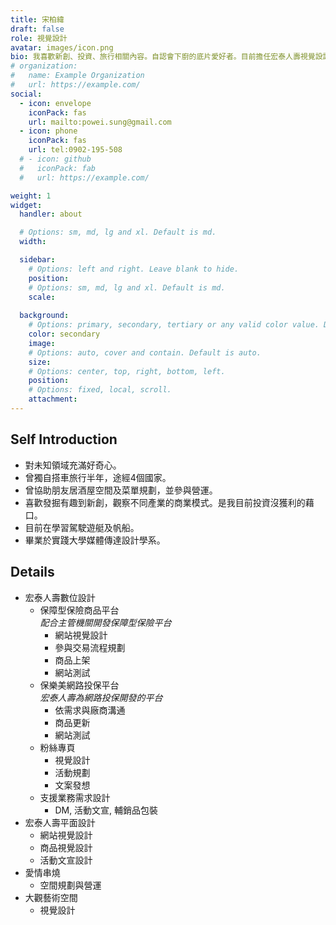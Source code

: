 ```yaml
---
title: 宋柏緯
draft: false
role: 視覺設計
avatar: images/icon.png
bio: 我喜歡新創、投資、旅行相關內容。自認會下廚的底片愛好者。目前擔任宏泰人壽視覺設計。
# organization:
#   name: Example Organization
#   url: https://example.com/
social:
  - icon: envelope
    iconPack: fas
    url: mailto:powei.sung@gmail.com
  - icon: phone
    iconPack: fas
    url: tel:0902-195-508
  # - icon: github
  #   iconPack: fab
  #   url: https://example.com/

weight: 1
widget:
  handler: about

  # Options: sm, md, lg and xl. Default is md.
  width:

  sidebar:
    # Options: left and right. Leave blank to hide.
    position:
    # Options: sm, md, lg and xl. Default is md.
    scale:
  
  background:
    # Options: primary, secondary, tertiary or any valid color value. Default is primary.
    color: secondary
    image:
    # Options: auto, cover and contain. Default is auto.
    size:
    # Options: center, top, right, bottom, left.
    position:
    # Options: fixed, local, scroll.
    attachment: 
---
```


## Self Introduction

- 對未知領域充滿好奇心。
- 曾獨自搭車旅行半年，途經4個國家。
- 曾協助朋友居酒屋空間及菜單規劃，並參與營運。
- 喜歡發掘有趣到新創，觀察不同產業的商業模式。是我目前投資沒獲利的藉口。
- 目前在學習駕駛遊艇及帆船。
- 畢業於實踐大學媒體傳達設計學系。

## Details  

- 宏泰人壽數位設計
  - 保障型保險商品平台  
  *配合主管機關開發保障型保險平台*
    - 網站視覺設計
    - 參與交易流程規劃
    - 商品上架
    - 網站測試
  - 保樂美網路投保平台  
  *宏泰人壽為網路投保開發的平台*
    - 依需求與廠商溝通
    - 商品更新
    - 網站測試
  - 粉絲專頁
    - 視覺設計
    - 活動規劃
    - 文案發想
  - 支援業務需求設計
    - DM, 活動文宣, 輔銷品包裝
- 宏泰人壽平面設計
  - 網站視覺設計
  - 商品視覺設計
  - 活動文宣設計
- 愛情串燒
  - 空間規劃與營運
- 大觀藝術空間
  - 視覺設計